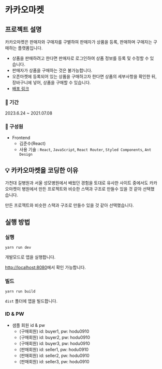# 카카오마켓

## 프로젝트 설명
카카오마켓은 판매자와 구매자를 구별하여 판매자가 상품을 등록, 판매하며 구매자는 구매하는 플랫폼입니다.
- 상품을 판매하려고 한다면 판매자로 로그인하여 상품 정보를 등록 및 수정할 수 있습니다.
- 판매자가 상품을 구매하는 것은 불가능합니다.
- 오픈마켓에 등록되어 있는 상품을 구매하고자 한다면 상품의 세부사항을 확인한 뒤, 장바구니에 넣어, 상품을 구매할 수 있습니다.
- [배포 링크](https://main--kakao-market.netlify.app/)

### 📆 기간

2023.6.24 ~ 2021.07.08<br/>

### 🏃 구성원
- Frontend<br/>
  - 김준수(React)
  - 사용 기술 : `React`, `JavaScript`, `React Router`, `Styled Components`, `Ant Design`


## 💡 카카오마켓을 코딩한 이유

가천대 길병원과 서울 성모병원에서 배웠던 경험을 토대로 유사한 사이트 중에서도 카카오마켓이 병원에서 만든 프로젝트와 비슷한 스택과 구조로 만들수 있을 것 같아 선택했습니다.

만든 프로젝트와 비슷한 스택과 구조로 만들수 있을 것 같아 선택했습니다.

## 실행 방법

### 실행
`yarn run dev`

개발모드로 앱을 실행합니다.

[http://localhost:8080](http://localhost:8080)에서 확인 가능합니다.

### 빌드
`yarn run build`

`dist` 폴더에 앱을 빌드합니다.

### ID & PW
- 샘플 회원 id & pw
  - (구매회원) id: buyer1, pw: hodu0910
  - (구매회원) id: buyer2, pw: hodu0910
  - (구매회원) id: buyer3, pw: hodu0910
  - (판매회원) id: seller1, pw: hodu0910
  - (판매회원) id: seller2, pw: hodu0910
  - (판매회원) id: seller3, pw: hodu0910
